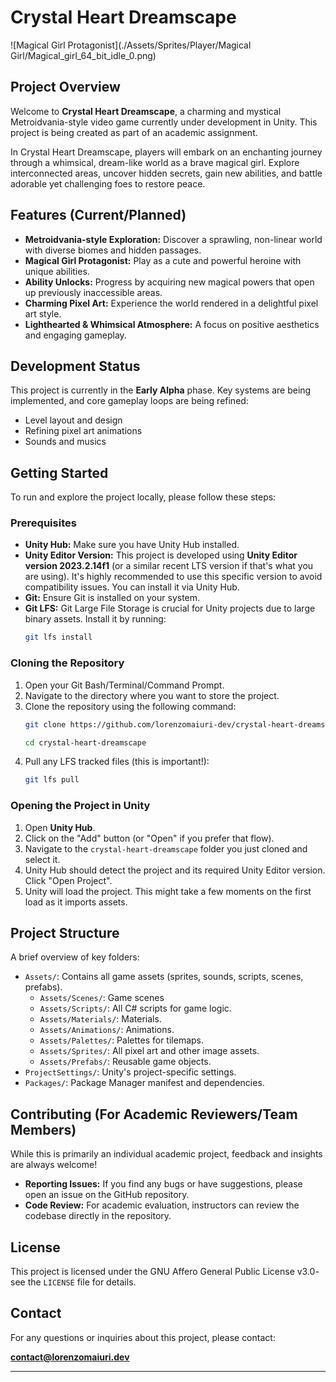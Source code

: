 # Crystal Heart Dreamscape
![Magical Girl Protagonist](./Assets/Sprites/Player/Magical Girl/Magical_girl_64_bit_idle_0.png)
## Project Overview

Welcome to **Crystal Heart Dreamscape**, a charming and mystical Metroidvania-style video game currently under development in Unity. This project is being created as part of an academic assignment.

In Crystal Heart Dreamscape, players will embark on an enchanting journey through a whimsical, dream-like world as a brave magical girl. Explore interconnected areas, uncover hidden secrets, gain new abilities, and battle adorable yet challenging foes to restore peace.

## Features (Current/Planned)

* **Metroidvania-style Exploration:** Discover a sprawling, non-linear world with diverse biomes and hidden passages.
* **Magical Girl Protagonist:** Play as a cute and powerful heroine with unique abilities.
* **Ability Unlocks:** Progress by acquiring new magical powers that open up previously inaccessible areas.
* **Charming Pixel Art:** Experience the world rendered in a delightful pixel art style.
* **Lighthearted & Whimsical Atmosphere:** A focus on positive aesthetics and engaging gameplay.

## Development Status

This project is currently in the **Early Alpha** phase. Key systems are being implemented, and core gameplay loops are being refined:
* Level layout and design
* Refining pixel art animations
* Sounds and musics

## Getting Started

To run and explore the project locally, please follow these steps:

### Prerequisites

* **Unity Hub:** Make sure you have Unity Hub installed.
* **Unity Editor Version:** This project is developed using **Unity Editor version 2023.2.14f1** (or a similar recent LTS version if that's what you are using). It's highly recommended to use this specific version to avoid compatibility issues. You can install it via Unity Hub.
* **Git:** Ensure Git is installed on your system.
* **Git LFS:** Git Large File Storage is crucial for Unity projects due to large binary assets. Install it by running:
    ```bash
    git lfs install
    ```

### Cloning the Repository

1.  Open your Git Bash/Terminal/Command Prompt.
2.  Navigate to the directory where you want to store the project.
3.  Clone the repository using the following command:
    ```bash
    git clone https://github.com/lorenzomaiuri-dev/crystal-heart-dreamscape
    ```
    ```bash
    cd crystal-heart-dreamscape
    ```
5.  Pull any LFS tracked files (this is important!):
    ```bash
    git lfs pull
    ```

### Opening the Project in Unity

1.  Open **Unity Hub**.
2.  Click on the "Add" button (or "Open" if you prefer that flow).
3.  Navigate to the `crystal-heart-dreamscape` folder you just cloned and select it.
4.  Unity Hub should detect the project and its required Unity Editor version. Click "Open Project".
5.  Unity will load the project. This might take a few moments on the first load as it imports assets.

## Project Structure

A brief overview of key folders:

* `Assets/`: Contains all game assets (sprites, sounds, scripts, scenes, prefabs).
    * `Assets/Scenes/`: Game scenes
    * `Assets/Scripts/`: All C# scripts for game logic.
    * `Assets/Materials/`: Materials.
    * `Assets/Animations/`: Animations.
    * `Assets/Palettes/`: Palettes for tilemaps.
    * `Assets/Sprites/`: All pixel art and other image assets. 
    * `Assets/Prefabs/`: Reusable game objects.
* `ProjectSettings/`: Unity's project-specific settings.
* `Packages/`: Package Manager manifest and dependencies.

## Contributing (For Academic Reviewers/Team Members)

While this is primarily an individual academic project, feedback and insights are always welcome!
* **Reporting Issues:** If you find any bugs or have suggestions, please open an issue on the GitHub repository.
* **Code Review:** For academic evaluation, instructors can review the codebase directly in the repository.

## License

This project is licensed under the GNU Affero General Public License v3.0- see the `LICENSE` file for details.

## Contact

For any questions or inquiries about this project, please contact:

**contact@lorenzomaiuri.dev**

---